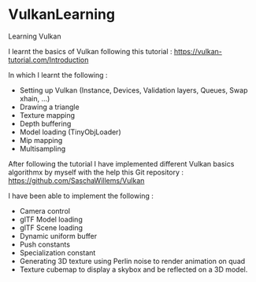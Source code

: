 # VulkanLearning
Learning Vulkan

I learnt the basics of Vulkan following this tutorial :
  https://vulkan-tutorial.com/Introduction
  
In which I learnt the following :
  - Setting up Vulkan (Instance, Devices, Validation layers, Queues, Swap xhain, ...)
  - Drawing a triangle
  - Texture mapping
  - Depth buffering
  - Model loading (TinyObjLoader)
  - Mip mapping
  - Multisampling

After following the tutorial I have implemented different Vulkan basics algorithmx by myself with the help this Git repository :
  https://github.com/SaschaWillems/Vulkan

I have been able to implement the following :
  - Camera control
  - glTF Model loading
  - glTF Scene loading
  - Dynamic uniform buffer
  - Push constants
  - Specialization constant
  - Generating 3D texture using Perlin noise to render animation on quad
  - Texture cubemap to display a skybox and be reflected on a 3D model.
